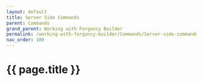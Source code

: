 ```yaml
---
layout: default
title: Server Side Commands
parent: Commands
grand_parent: Working with Forguncy Builder
permalink: /working-with-forguncy-builder/Commands/Server-side-commands/
nav_order: 100
---
```


# {{ page.title }}

